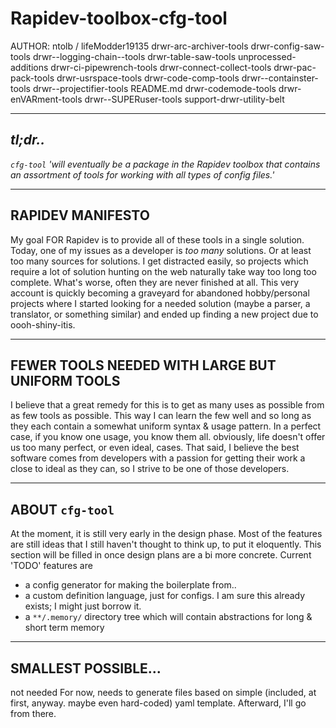 # Rapidev-toolbox-cfg-tool

AUTHOR: ntolb / lifeModder19135
drwr-arc-archiver-tools   drwr-config-saw-tools       drwr--logging-chain--tools  drwr-table-saw-tools       unprocessed-additions
drwr-ci-pipewrench-tools  drwr-connect-collect-tools  drwr-pac-pack-tools         drwr-usrspace-tools
drwr-code-comp-tools      drwr--containster-tools     drwr--projectifier-tools    README.md
drwr-codemode-tools       drwr-enVARment-tools        drwr--SUPERuser-tools       support-drwr-utility-belt


-------------------------------------------------------------------------------------------------------------------------------------------------

## **_tl;dr.._**

_`cfg-tool` 'will eventually be a package in the Rapidev toolbox that contains an assortment of tools for working with all types of config files.'_


-------------------------------------------------------------------------------------------------------------------------------------------------

## RAPIDEV MANIFESTO

My goal FOR Rapidev is to provide all of these tools in a single solution. Today, one of my issues as a developer is _too_ _many_ solutions. Or at least too many sources for solutions. I get distracted easily, so projects which require a lot of solution hunting on the web naturally take way too long too complete. What's worse, often they are never finished at all. This very account is quickly becoming a graveyard for abandoned hobby/personal projects where I started looking for a needed solution (maybe a parser, a translator, or something similar) and ended up finding a new project due to oooh-shiny-itis.


-------------------------------------------------------------------------------------------------------------------------------------------------

## FEWER TOOLS NEEDED WITH LARGE BUT UNIFORM TOOLS

I believe that a great remedy for this is to get as many uses as possible from as few tools as possible. This way I can learn the few well and so long as they each contain a somewhat uniform syntax & usage pattern. In a perfect case, if you know one usage, you know them all. obviously, life doesn't offer us too many perfect, or even ideal, cases. That said, I believe the best software comes from developers with a passion for getting their work a close to ideal as they can, so I strive to be one of those developers.  


-------------------------------------------------------------------------------------------------------------------------------------------------

## ABOUT `cfg-tool`

At the moment, it is still very early in the design phase. Most of the features are still ideas that I still haven't thought to think up, to put it eloquently. This section will be filled in once design plans are a bi more concrete. Current 'TODO' features are 
  - a config generator for making the boilerplate from..
  - a custom definition language, just for configs. I am sure this already exists; I might just borrow it.
  - a `**/.memory/` directory tree which will contain abstractions for long & short term memory 


-------------------------------------------------------------------------------------------------------------------------------------------------

## SMALLEST POSSIBLE...

not needed For now, needs to generate files based on simple (included, at first, anyway. maybe even hard-coded) yaml template. Afterward, I'll go from there. 
